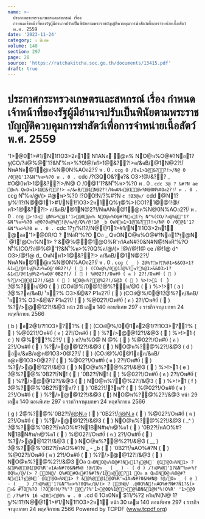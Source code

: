 ```yaml
---
name: >-
  ประกาศกระทรวงเกษตรและสหกรณ์ เรื่อง
  กำหนดเจ้าหน้าที่ของรัฐผู้มีอำนาจปรับเป็นพินัยตามพระราชบัญญัติควบคุมการฆ่าสัตว์เพื่อการจำหน่ายเนื้อสัตว์
  พ.ศ. 2559
date: '2023-11-24'
category: ง พิเศษ
volume: 140
section: 297
page: 28
source: 'https://ratchakitcha.soc.go.th/documents/13415.pdf'
draft: true
---
```


# ประกาศกระทรวงเกษตรและสหกรณ์ เรื่อง กำหนดเจ้าหน้าที่ของรัฐผู้มีอำนาจปรับเป็นพินัยตามพระราชบัญญัติควบคุมการฆ่าสัตว์เพื่อการจำหน่ายเนื้อสัตว์ พ.ศ. 2559

'1>@01>#1/N1!1O3>2ห1์ N1ANอ ํ@ห% NO@ห%O@#?Nอ1?ฐ(CO/?อํ@%@'1?&N'็%พ>%?0!@/พ1>1@&??!>ค/&คB/@1N@2?!/์ NพANอ@1ํ@ห%N@0N%AOอ2?!/์ พ . 0 . `ccg O /0พ1>1@&??!>/N@ O /0@1'1?&N'็%พ>%?0 พ . 0 . `cdc /?(3QO&?ค?& O3>!@/&?? _ #O@0พ1>1@&??!>/N@ O /0@1'1?&N'็%พ>%?0 พ . 0 . `cdc 3ํ@ ? &#?N ae ํ@ห% QหOพ1>1@&??!> ค/&คB/@1N@2?!/์NพANอ@1ํ@ห%N@0N%AOอ2?!/์ พ . 0 . `ccg N'็%ค/@/(> #@พ>%?0 !?OO!N/?%#?N `c !B3@ค/ `cdd @N1?ฐ/%!1?/N@@11>#1/N1!1O3>2ห1์Q%ฐ@%>(CO1?1@@1!@/พ1>1@&??!> ค/&คB/@1N@2?!/์NพANอ@1ํ@ห%N@0N%AOอ2?!/์ พ . 0 . `ccg >!Oอ ํ @N%>%@1'1>@0ํ@ห% NO@ห%O@#?Nอ1?ฐ N'็%(CO/?อํ@%@'1?&N'็%พ>%?0 อ@0?0อํ@%@!@/ค/@/Q%/@!1@ _b OหNพ1>1@&??!>/N@ O /0@1'1?&N'็%พ>%?0 พ . 0 . `cdc 1?ฐ/%!1?/N@@11>#1/N1!1O3>2ห1์ @ออ'1>@0R/O ? !NอR'%?O Oอ _ QหONO@ห%O@#?Nอ1?ฐ@N ํ @1!ํ@Oห%N1> ? &ํ@%@@1@O%R'ห1AอN#?0&N#N@!NอR'%?O N'็%(CO/?อํ@%@'1?&N'็%พ>%?0Q%ค/@/(> !@//@!1@ ce /@!1@ d^ O3>/@!1@ d_ OหNพ1>1@&??!> ค/&คB/@1N@2?!/์NพANอ@1ํ@ห%N@0N%AOอ2?!/์ พ . 0 . `ccg ( _ ) 2ํ@%?พ?%@1>&&O3>1?&1อ/@!1ฐ@%2>%คO@'0B2?!/์ (  ) (COอํ@%/0@12ํ@%?พ?%@1>&&O3>1?&1อ/@!1ฐ@%2>%คO@'0B2?!/์ (  ) %@02?!/Oพ#0์ ( ค ) 2?!/Oพ#0์ (  ) %?/>@@12?!/&@3 (  ) NO@พ%?@%2?!/&@3 (  ) %>!>1 ( ` ) 2ํ@%?ห/@0 (  ) (COอํ@%/0@12ํ@%?ห/@0 (  ) %>!>1 ( a ) 2ํ@%?ค/&คB/ '้อ?% O3>&ํ@&? P1ค2?!/์ (  ) (COอํ@%/0@12ํ@%?ค/&คB/ '้อ?% O3>&ํ@&? P1ค2?!/์ (  ) %@02?!/Oพ#0์ ( ค ) 2?!/Oพ#0์ (  ) %?/>@@12?!/&@3 หน้า 28 เลม 140 ตอนพิเศษ 297 ง ราชกิจจานุเบกษา 24 พฤศจิกายน 2566

( b ) อ2@1/?!1O3>??% (  ) (COอํ@%/0@1อ2@1/?!1O3>??% (  ) %@02?!/Oพ#0์ ( ค ) 2?!/Oพ#0์ (  ) %?/>@@12?!/&@3 (  ) %>!>1 ( c ) N @%??%2?!/์ (  ) ห?/ห%O@ N @% (  ) %@02?!/Oพ#0์ ( ค ) 2?!/Oพ#0์ (  ) %?/>@@12?!/&@3 (  ) NO@พ%?@%2?!/&@3 ( d ) อค/&คB/อ@ห@1O3>0@2?!/์ (  ) (COอํ@%/0@1อค/&คB/อ@ห@1O3>0@2?!/์ (  ) %@02?!/Oพ#0์ ( ค ) 2?!/Oพ#0์ (  ) %?/>@@12?!/&@3 (  ) NO@พ%?@%2?!/&@3 (  ) %>!>1 ( e ) 2ํ@%?@%'0B2?!/์N! (  ) '0B2?!/์N! (  ) %@02?!/Oพ#0์ ( ค ) 2?!/Oพ#0์ (  ) %?/>@@12?!/&@3 (  ) NO@พ%?@%2?!/&@3 (  ) %>!>1 ( f ) 2ํ@%?@%'0B2?!/์?ห/? (  ) '0B2?!/์?ห/? (  ) %@02?!/Oพ#0์ ( ค ) 2?!/Oพ#0์ (  ) %?/>@@12?!/&@3 (  ) NO@พ%?@%2?!/&@3 หน้า 29 เลม 140 ตอนพิเศษ 297 ง ราชกิจจานุเบกษา 24 พฤศจิกายน 2566

( g ) 2ํ@%?@%'0B2?!/์อํ@N.อ (  ) '0B2?!/์อํ@N.อ (  ) %@02?!/Oพ#0์ ( ค ) 2?!/Oพ#0์ (  ) %?/>@@12?!/&@3 (  ) NO@พ%?@%2?!/&@3 ( _^ ) 2ํ@%?@%'0B2?!/์พAO%#?N1BN#พ/ห@%ค1 (  ) '0B2?!/์พAO%#?N1BN#พ/ห@%ค1 (  ) %@02?!/Oพ#0์ ( ค ) 2?!/Oพ#0์ (  ) %?/>@@12?!/&@3 (  ) NO@พ%?@%2?!/&@3 ( __ ) 2ํ@%?@%'0B2?!/์พAO%#?N _ - _b (  ) '0B2?!/์พAO%#?N (  ) %@02?!/Oพ#0์ ( ค ) 2?!/Oพ#0์ (  ) %?/>@@12?!/&@3 (  ) NO@พ%?@%2?!/&@3 Oอ ` QหONO@ห%O@#?Nอ1?ฐ@N ํ @1!ํ@Oห%N1> ? &ํ@%@@1@O%R'ห1AอN#?0&N#N@ !@/Oอ _ ( _ ) - ( d ) /?อํ@%@'1?&N'็%พ>%?0Q%ค/@/(> ? 3N@/ Q%#B#Oอ#?N#?N/1@อ@@?1 Oอ a QหONO@ห%O@#?Nอ1?ฐ@N ํ @1!ํ@Oห%N1> ? &ํ@%@@1@O%R'ห1AอN#?0&N#N@ !@/Oอ _ ( e ) - ( __ ) /?อํ@%@'1?&N'็%พ>%?0Q%ค/@/(> ? 3N@/ .@0Q%N!พAO%#?N#?N1?&(> อ& #?O%?O !?OO!N/?%"? @/?%'1>@0Q%1@>@%BN&1@N'็%!O%R' '1>@0  /?%#?N 16 พ20>@0% พ . 0 . `cd 6 1Oอ0Nอ $11/%?2 พ1ห/N(N@ 1?ฐ/%!1?/N@@11>#1/N1!1O3>2ห1์ หน้า 30 เลม 140 ตอนพิเศษ 297 ง ราชกิจจานุเบกษา 24 พฤศจิกายน 2566 Powered by TCPDF (www.tcpdf.org)
